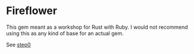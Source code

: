 # Fireflower

This gem meant as a workshop for Rust with Ruby. I would not recommend using this as any kind of base for an actual gem.

See [step0](https://github.com/whatisinternet/fireflower/tree/step0)

